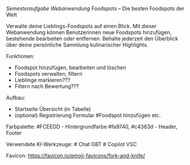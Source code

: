 *Semesteraufgabe Webanwendung*
Foodspots – Die besten Foodspots der Welt

Verwalte deine Lieblings-Foodspots auf einen Blick.
Mit dieser Webanwendung können Benutzerinnen neue Foodspots hinzufügen, bestehende bearbeiten oder entfernen. 
Behalte jederzeit den Überblick über deine persönliche Sammlung kulinarischer Highlights.

Funktionen:
- Foodspot hinzufügen, bearbeiten und löschen
- Foodspots verwalten, filtern
- Lieblinge markieren???
- Filtern nach Bewertung???

Aufbau:
- Startseite
Übersicht (in Tabelle)
- (optional) Registrierung
Formular #Foodspot hinzufügen etc.

Farbpalette:
#FCEEDD - Hintergrundfarbe
#fa9740, #c4363d - Header, Footer



Verwendete KI-Werkzeuge:
    # Chat GBT 
    # Copilot VSC


   Favicon: https://favicon.io/emoji-favicons/fork-and-knife/
